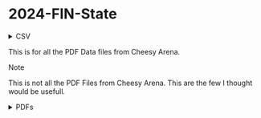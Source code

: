 # 2024-FIN-State

[comment]: <> (This is for the CSV Dropdown)
<details>

  <summary>CSV</summary>

  # CSV's

[comment]: <> (This is for the Team List Dropdown)
  <details>

  <summary>Team-List</summary>

  ## Team-List

  ```
  https://raw.githubusercontent.com/Cheesy-Arena-Data/Shop-Data/main/CSV/Team-List.csv
  ```

  </details>

  [comment]: <> (This is for the FTA-Report Dropdown)
  <details>

  <summary>FTA-Report</summary>

  ## FTA Report

  ```
  https://raw.githubusercontent.com/Cheesy-Arena-Data/Shop-Data/main/CSV/FTA-Report.csv
  ```

  </details>

  [comment]: <> (This is for the Practice Match Schedule Dropdown)
  <details>

  <summary>Practice Match Schedule</summary>

  ## Practice Match Schedule

  ```
  https://raw.githubusercontent.com/Cheesy-Arena-Data/Shop-Data/main/CSV/Practice-Schedule.csv
  ```

  </details>

  [comment]: <> (This is for the Qualification Match Schedule)
  <details>

  <summary>Qualification Match Schedule</summary>

  ## Qualification Match Schedule

  ```
  https://raw.githubusercontent.com/Cheesy-Arena-Data/Shop-Data/main/CSV/Qualification-Schedule.csv
  ```

  </details>
  
</details>






This is for all the PDF Data files from Cheesy Arena. 
> [!NOTE]
> This is not all the PDF Files from Cheesy Arena. This are the few I thought would be usefull.
<details>

  <summary>PDFs</summary>

  # PDF

[Team List](PDF's/team-list.pdf)

[Connection Status](PDF's/teams.pdf)

[Practice Match Schedule](PDF's/practice.pdf)

[Qualification Match Schedule](PDF's/qualification.pdf)

</details>
